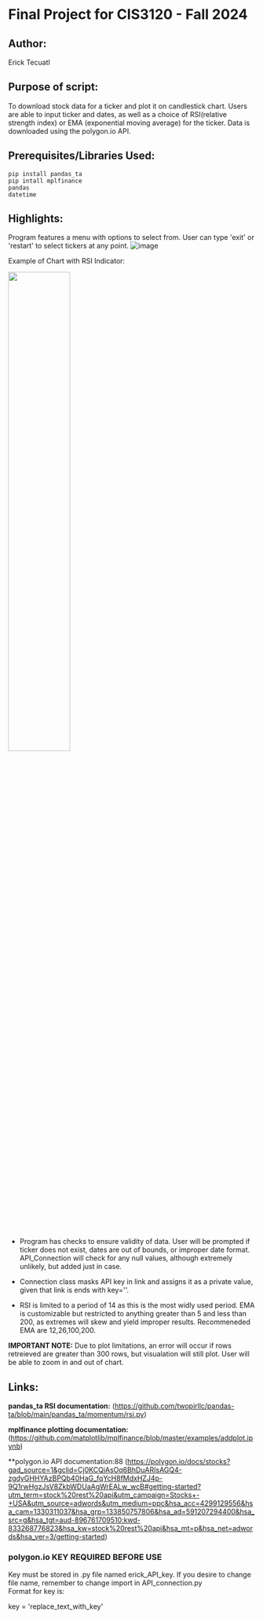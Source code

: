 # Final Project for CIS3120 - Fall 2024

## Author:
Erick Tecuatl

## Purpose of script:
To download stock data for a ticker and plot it on candlestick chart.
Users are able to input ticker and dates, as well as a choice of RSI(relative strength index) or EMA (exponential moving average) for the ticker. 
Data is downloaded using the polygon.io API. 

## Prerequisites/Libraries Used:
    pip install pandas_ta
    pip intall mplfinance
    pandas
    datetime

## Highlights:
Program features a menu with options to select from.  User can type 'exit' or 'restart' to select tickers at any point.
![image](https://github.com/user-attachments/assets/f5d18ebc-4782-42cc-9257-d50f580bdae7)

Example of Chart with RSI Indicator:

<img src="https://github.com/user-attachments/assets/4b12220d-93ab-4e1c-8ec3-f10afb871cd0" width="50%" />


- Program has checks to ensure validity of data.  User will be prompted if ticker does not exist, dates are out of bounds, or improper date format.
API_Connection will check for any null values, although extremely unlikely, but added just in case.  

- Connection class masks API key in link and assigns it as a private value, given that link is ends with key=''.

- RSI is limited to a period of 14 as this is the most widly used period.  EMA is customizable but restricted to anything greater than 5 and less than 200, as extremes will skew and yield improper results.  Recommeneded EMA are 12,26,100,200.

**IMPORTANT NOTE:**  Due to plot limitations, an error will occur if rows retreieved are greater than 300 rows, but visualation will still plot. User will be able to zoom in and out of chart. 

## Links:
**pandas_ta RSI documentation:** (https://github.com/twopirllc/pandas-ta/blob/main/pandas_ta/momentum/rsi.py)

**mplfinance plotting documentation:** (https://github.com/matplotlib/mplfinance/blob/master/examples/addplot.ipynb)

**polygon.io API documentation:88 (https://polygon.io/docs/stocks?gad_source=1&gclid=Cj0KCQiAsOq6BhDuARIsAGQ4-zgdyGHHYAzBPQb40HaG_fqYcH8fMdxHZJ4p-9Q1rwHgzJsV8ZkbWDUaAgWrEALw_wcB#getting-started?utm_term=stock%20rest%20api&utm_campaign=Stocks+-+USA&utm_source=adwords&utm_medium=ppc&hsa_acc=4299129556&hsa_cam=1330311037&hsa_grp=133850757806&hsa_ad=591207294400&hsa_src=g&hsa_tgt=aud-896761709510:kwd-833268776823&hsa_kw=stock%20rest%20api&hsa_mt=p&hsa_net=adwords&hsa_ver=3/getting-started)

### polygon.io KEY REQUIRED BEFORE USE 
Key must be stored in .py file named erick_API_key.  If you desire to change file name, remember to change import in API_connection.py  
Format for key is: 

key = 'replace_text_with_key'

